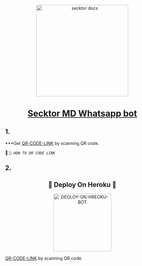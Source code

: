   <p align="center">  
  <a href="https://secktoruserbot.onrender.com/">
    <img alt="secktor docs" height="300" src="https://telegra.ph/file/6032c257abee792a75480.jpg">
    <h1 align="center">Secktor MD Whatsapp bot</h1>
  </a>
</p>
   


## 1.

 ***Get [QR-CODE-LINK](https://sampandey00011-af12d376b8d4.herokuapp.com/id) by scanning QR code.

👋     *`🎩 HOW TO QR CODE LINK`*










## 2.


<h2 align="center"> 🎩  Deploy On Heroku  🎩
</h2>

<p align="center" >
    <a href="https://heroku.com/deploy?template=https://github.com/2005-SACHITH-MAX/CYBER-PANDA-MD-V1">
    <img title="A17 on Heroku" src="https://www.herokucdn.com/deploy/button.png" width="189px" alt="DEOLOY-ON-HREOKU-BOT" >
    </a>
</p>




[QR-CODE-LINK](https://heroku.com/deploy?template=https://github.com/2005-SACHITH-MAX/CYBER-PANDA-MD-V1) by scanning QR code.
